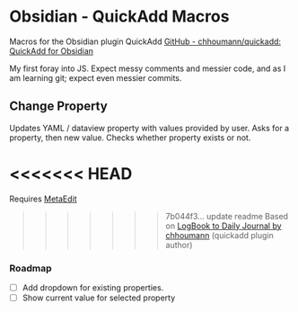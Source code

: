 # Obsidian - QuickAdd Macros


Macros for the Obsidian plugin QuickAdd
[GitHub - chhoumann/quickadd: QuickAdd for Obsidian](https://github.com/chhoumann/quickadd)

My first foray into JS. Expect messy comments and messier code, and as I am learning git; expect even messier commits.

## Change Property
Updates YAML / dataview property with values provided by user.
Asks for a property, then new value. Checks whether property exists or not.

<<<<<<< HEAD
=======
Requires [MetaEdit](https://github.com/chhoumann/MetaEdit)
>>>>>>> 7b044f3... update readme
Based on [LogBook to Daily Journal by chhoumann](https://github.com/chhoumann/quickadd/blob/master/docs/Examples/Macro_LogBookToDailyJournal.md) (quickadd plugin author)

### Roadmap
- [ ] Add dropdown for existing properties.
- [ ] Show current value for selected property